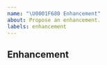 ```yaml
---
name: "\U0001F680 Enhancement"
about: Propose an enhancement.
labels: enhancement
---
```


## Enhancement
